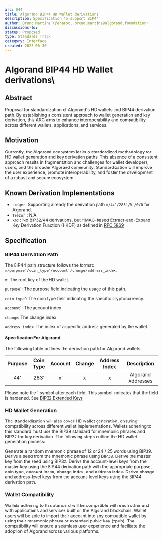 ```yaml
---
arc: 044
title: Algorand BIP44 HD Wallet derivations
description: Specification to support BIP44 
author: Bruno Martins (@ehanoc, bruno.martins@algorand.foundation)
discussions-to: 
status: Proposed
type: Standards Track
category: Interface
created: 2023-06-30
---
```


# Algorand BIP44 HD Wallet derivations\

## **Abstract**

Proposal for standardization of Algorand's HD wallets and BIP44 derivation path. By establishing a consistent approach to wallet generation and key derivation, this ARC aims to enhance interoperability and compatibility across different wallets, applications, and services.

## **Motivation**

Currently, the Algorand ecosystem lacks a standardized methodology for HD wallet generation and key derivation paths. This absence of a consistent approach results in fragmentation and challenges for wallet developers, users, and the broader Algorand community. Standardization will improve the user experience, promote interoperability, and foster the development of a robust and secure ecosystem.

## **Known Derivation Implementations**

- `Ledger`:  Supporting already the derivation path `m/44'/283'/0'/0/0` for Algorand.
- `Trezor` : N/A
- `kmd` :  No BIP32/44 derivations, but HMAC-based Extract-and-Expand Key Derivation Function (HKDF) as defined in [RFC 5869](https://www.rfc-editor.org/rfc/rfc5869.html)

## **Specification**

### **BIP44 Derivation Path**

The BIP44 path structure follows the format: `m/purpose'/coin_type'/account'/change/address_index`.

`m`: The root key of the HD wallet.

`purpose`': The purpose field indicating the usage of this path. 

`coin_type`': The coin type field indicating the specific cryptocurrency.

`account`': The account index.

`change`: The change index.

`address_index`: The index of a specific address generated by the wallet.

#### **Specification For Algorand**

The following table outlines the derivation path for Algorand wallets:

| Purpose | Coin Type | Account | Change | Address Index | Description |
| :-----: | :-------: | :-----: | :----: | :-----------: | :---------: |
|  44'    |    283'   |    x'   |   x    |       x       | Algorand Addresses  |

Please note the \' symbol after each field. This symbol indicates that the field is hardened. See [BIP32 Extended Keys](https://github.com/bitcoin/bips/blob/master/bip-0032.mediawiki#extended-keys)

### **HD Wallet Generation**
The standardization will also cover HD wallet generation, ensuring compatibility across different wallet implementations. Wallets adhering to this standard must use the BIP39 standard for mnemonic phrases and BIP32 for key derivation. The following steps outline the HD wallet generation process:

Generate a random mnemonic phrase of 12 or 24 / 25 words using BIP39.
Derive a seed from the mnemonic phrase using BIP39.
Derive the master key from the seed using BIP32.
Derive the account-level keys from the master key using the BIP44 derivation path with the appropriate purpose, coin type, account index, change index, and address index.
Derive change and address-level keys from the account-level keys using the BIP44 derivation path.

### **Wallet Compatibility**
Wallets adhering to this standard will be compatible with each other and with applications and services built on the Algorand blockchain. Wallet users will be able to import their account into any compatible wallet by using their mnemonic phrase or extended public key (xpub). The compatibility will ensure a seamless user experience and facilitate the adoption of Algorand across various platforms.